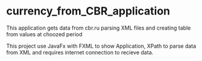 # currency_from_CBR_application
This application gets data from cbr.ru parsing XML files and creating table from values at choozed period

This project use JavaFx with FXML to show Application, XPath to parse data from XML and requires internet connection to recieve data.
